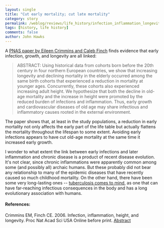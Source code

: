 ```yaml
---
layout: single 
title: "Cut early mortality; cut late mortality" 
category: story
permalink: /weblog/reviews/life_history/infection_inflammation_longevity_crimmins_2006.html
tags: [history, life history] 
comments: false 
author: John Hawks 
---
```



<p>
A <a href="http://www.pnas.org/cgi/content/abstract/0501470103v1">PNAS paper by Eileen Crimmins and Caleb Finch</a> finds evidence that early infection, growth, and longevity are all linked: 
</p>

<blockquote>ABSTRACT: Using historical data from cohorts born before the 20th century in four northern European countries, we show that increasing longevity and declining mortality in the elderly occurred among the same birth cohorts that experienced a reduction in mortality at younger ages. Concurrently, these cohorts also experienced increasing adult height. We hypothesize that both the decline in old-age mortality and the increase in height were promoted by the reduced burden of infections and inflammation. Thus, early growth and cardiovascular diseases of old age may share infectious and inflammatory causes rooted in the external environment.</blockquote>

<p>
The paper shows that, at least in the study populations, a reduction in early mortality not only affects the early part of the life table but actually flattens the mortality throughout the lifespan to some extent. Avoiding early infections appears to have cut old-age mortality at the same time it increased early growth. 
</p>

<p>
I wonder to what extent the link between early infections and later inflammation and chronic disease is a product of recent disease evolution. It's not clear, since chronic inflammations were apparently common among some (and possibly all) archaic humans. But these probably did not bear any relationship to many of the epidemic diseases that have recently caused so much childhood mortality. On the other hand, there have been some very long-lasting ones -- <a href="http://johnhawks.net/weblog/reviews/genetics/tuberculosis_history_gutierrez_2005.html">tuberculosis comes to mind</a>, as one that can have far-reaching infectious consequences in the body and has a long evolutionary association with humans. 
</p>

<h4>References:</h4>

<p class="cite">Crimmins EM, Finch CE. 2006. Infection, inflammation, height, and longevity. Proc Nat Acad Sci USA Online before print. <a href="http://www.pnas.org/cgi/content/abstract/0501470103v1">Abstract</a></p>

